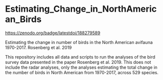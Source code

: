 # Estimating_Change_in_NorthAmerican_Birds

https://zenodo.org/badge/latestdoi/188279589

Estimating the change in number of birds in the North American avifauna 1970-2017. Rosenberg et al. 2019

This repository includes all data and scripts to run the analyses of the bird survey data presented in the paper Rosenberg et al. 2019. 
This does not include the radar analyses, only the analyses estimating the total change in the number of birds in North American from 1970-2017, across 529 species. 

